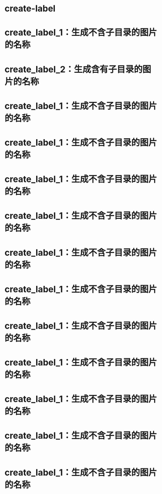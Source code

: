 # create-label
# create_label_1：生成不含子目录的图片的名称
# create_label_2：生成含有子目录的图片的名称
# create_label_1：生成不含子目录的图片的名称
# create_label_1：生成不含子目录的图片的名称
# create_label_1：生成不含子目录的图片的名称
# create_label_1：生成不含子目录的图片的名称
# create_label_1：生成不含子目录的图片的名称
# create_label_1：生成不含子目录的图片的名称
# create_label_1：生成不含子目录的图片的名称
# create_label_1：生成不含子目录的图片的名称
# create_label_1：生成不含子目录的图片的名称
# create_label_1：生成不含子目录的图片的名称
# create_label_1：生成不含子目录的图片的名称




































